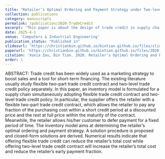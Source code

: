 ```yaml
---
title: "Retailer’s Optimal Ordering and Payment Strategy under Two-level and Flexible Two-part Trade Credit Policy"
collection: publications
category: manuscripts
permalink: /publication/2020-TradeCredit
excerpt: 'This paper is about the design of trade credit in supply chain management.'
date: 2025-4-1
venue: 'Computers & Industrial Engineering'
publication_status: "Published in"
slidesurl: 'https://christianbin.github.io/bintian.github.io/files/slides3.pdf'
paperurl: 'https://christianbin.github.io/bintian.github.io/files/2020-trade_credit.pdf'
citation: 'Xuxia Zou, Bin Tian. 2020. Retailer’s Optimal Ordering and Payment Strategy under Two-level and Flexible Two-part Trade Credit Policy. Computers & Industrial Engineering, 142:106317.'
order: 1
---
```


ABSTRACT: Trade credit has been widely used as a marketing strategy to boost sales and a tool for short-term financing. The existing literature usually study flexible two-part trade credit contract and two-level trade credit policy separately. In this paper, an inventory model is formulated for a supply chain simultaneously adopting flexible trade credit contract and two-level trade credit policy. In particular, the supplier offers the retailer with a flexible two-part trade credit contract, which allows the retailer to pay any fraction of the purchasing cost within a short credit period at a discounted price and the rest at full price within the maturity of the contract. Meanwhile, the retailer allows his/her customer to defer payment for a fixed period of time. The inventory model aims at determining the retailer’s optimal ordering and payment strategy. A solution procedure is proposed and closed-form solutions are derived. Numerical results indicate that offering flexible trade credit can reduce the retailer’s total cost while offering two-level trade credit contract will increase the retailer’s total cost and reduce the retailer’s early payment fraction.
